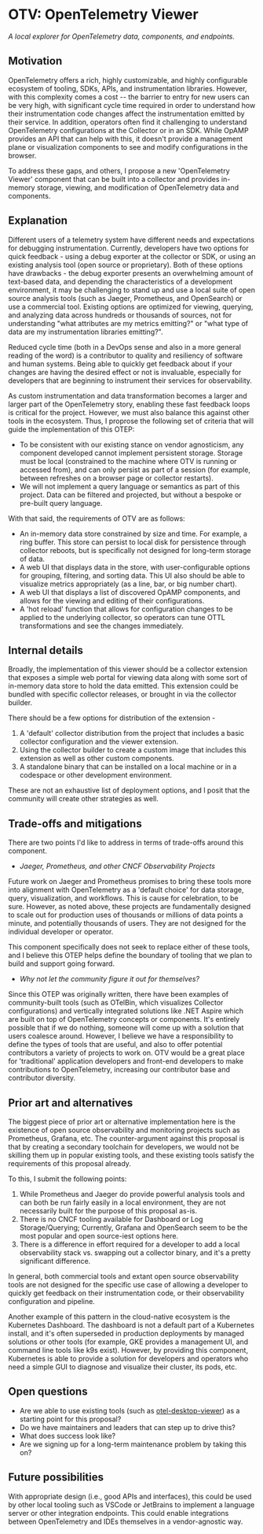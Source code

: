 # OTV: OpenTelemetry Viewer

_A local explorer for OpenTelemetry data, components, and endpoints._

## Motivation

OpenTelemetry offers a rich, highly customizable, and highly configurable
ecosystem of tooling, SDKs, APIs, and instrumentation libraries. However, with
this complexity comes a cost -- the barrier to entry for new users can be very
high, with significant cycle time required in order to understand how their
instrumentation code changes affect the instrumentation emitted by their
service. In addition, operators often find it challenging to understand
OpenTelemetry configurations at the Collector or in an SDK. While OpAMP provides
an API that can help with this, it doesn't provide a management plane or
visualization components to see and modify configurations in the browser.

To address these gaps, and others, I propose a new 'OpenTelemetry Viewer'
component that can be built into a collector and provides in-memory storage,
viewing, and modification of OpenTelemetry data and components.

## Explanation

Different users of a telemetry system have different needs and expectations for
debugging instrumentation. Currently, developers have two options for
quick feedback - using a debug exporter at the collector or SDK, or using an
existing analysis tool (open source or proprietary). Both of these options have
drawbacks - the debug exporter presents an overwhelming amount of text-based
data, and depending the characteristics of a development environment, it may be
challenging to stand up and use a local suite of open source analysis tools
(such as Jaeger, Prometheus, and OpenSearch) or use a commercial tool. Existing
options are optimized for viewing, querying, and analyzing data across hundreds
or thousands of sources, not for understanding "what attributes are my metrics
emitting?" or "what type of data are my instrumentation libraries emitting?".

Reduced cycle time (both in a DevOps sense and also in a more general reading of
the word) is a contributor to quality and resiliency of software and human
systems. Being able to quickly get feedback about if your changes are having the
desired effect or not is invaluable, especially for developers that are
beginning to instrument their services for observability.

As custom instrumentation and data transformation becomes a larger and larger
part of the OpenTelemetry story, enabling these fast feedback loops is critical
for the project. However, we must also balance this against other tools in the
ecosystem. Thus, I proprose the following set of criteria that will guide the
implementation of this OTEP:

- To be consistent with our existing stance on vendor agnosticism, any component
  developed cannot implement persistent storage. Storage must be local
  (constrained to the machine where OTV is running or accessed from), and can
  only persist as part of a session (for example, between refreshes on a browser
  page or collector restarts).
- We will not implement a query language or semantics as part of this project.
  Data can be filtered and projected, but without a bespoke or pre-built query
  language.

With that said, the requirements of OTV are as follows:

- An in-memory data store constrained by size and time. For example, a ring
  buffer. This store can persist to local disk for persistence through collector
  reboots, but is specifically not designed for long-term storage of data.
- A web UI that displays data in the store, with user-configurable options for
  grouping, filtering, and sorting data. This UI also should be able to
  visualize metrics appropriately (as a line, bar, or big number chart).
- A web UI that displays a list of discovered OpAMP components, and allows for
  the viewing and editing of their configurations.
- A 'hot reload' function that allows for configuration changes to be applied to
  the underlying collector, so operators can tune OTTL transformations and see
  the changes immediately.

## Internal details

Broadly, the implementation of this viewer should be a collector extension that
exposes a simple web portal for viewing data along with some sort of in-memory data store
to hold the data emitted. This extension could be bundled with specific
collector releases, or brought in via the collector builder.

There should be a few options for distribution of the extension -

1. A 'default' collector distribution from the project that includes a basic
   collector configuration and the viewer extension.
2. Using the collector builder to create a custom image that includes this
   extension as well as other custom components.
3. A standalone binary that can be installed on a local machine or in a
   codespace or other development environment.

These are not an exhaustive list of deployment options, and I posit that the
community will create other strategies as well.

## Trade-offs and mitigations

There are two points I'd like to address in terms of trade-offs around this
component.

- _Jaeger, Prometheus, and other CNCF Observability Projects_

Future work on Jaeger and Prometheus promises to bring these tools more into
alignment with OpenTelemetry as a 'default choice' for data storage, query,
visualization, and workflows. This is cause for celebration, to be sure.
However, as noted above, these projects are fundamentally designed to scale out
for production uses of thousands or millions of data points a minute, and
potentially thousands of users. They are not designed for the individual
developer or operator.

This component specifically does not seek to replace either of these tools, and
I believe this OTEP helps define the boundary of tooling that we plan to build
and support going forward.

- _Why not let the community figure it out for themselves?_

Since this OTEP was originally written, there have been examples of
community-built tools (such as OTelBin, which visualizes Collector
configurations) and vertically integrated solutions like .NET Aspire which are
built on top of OpenTelemetry concepts or components. It's entirely possible
that if we do nothing, someone will come up with a solution that users coalesce
around. However, I believe we have a responsibility to define the types of tools
that are useful, and also to offer potential contributors a variety of projects
to work on. OTV would be a great place for 'traditional' application developers
and front-end developers to make contributions to OpenTelemetry, increasing our
contributor base and contributor diversity.

## Prior art and alternatives

The biggest piece of prior art or alternative implementation here is the
existence of open source observability and monitoring projects such as
Prometheus, Grafana, etc. The counter-argument against this proposal is that by
creating a secondary toolchain for developers, we would not be skilling them up
in popular existing tools, and these existing tools satisfy the requirements of
this proposal already.

To this, I submit the following points:

1. While Prometheus and Jaeger do provide powerful analysis tools and can both
   be run fairly easily in a local environment, they are not necessarily built
   for the purpose of this proposal as-is.
2. There is no CNCF tooling available for Dashboard or Log Storage/Querying;
   Currently, Grafana and OpenSearch seem to be the most popular and open
   source-iest options here.
3. There is a difference in effort required for a developer to add a local
   observability stack vs. swapping out a collector binary, and it's a pretty
   significant difference.

In general, both commercial tools and extant open source observability tools are
not designed for the specific use case of allowing a developer to quickly get
feedback on their instrumentation code, or their observability configuration and
pipeline.

Another example of this pattern in the cloud-native ecosystem is the Kubernetes
Dashboard. The dashboard is not a default part of a Kubernetes install, and it's
often superseded in production deployments by managed solutions or other tools
(for example, GKE provides a management UI, and command line tools like k9s
exist). However, by providing this component, Kubernetes is able to provide a
solution for developers and operators who need a simple GUI to diagnose and
visualize their cluster, its pods, etc.

## Open questions

- Are we able to use existing tools (such as
  [otel-desktop-viewer](https://github.com/open-telemetry/community/issues/1515))
  as a starting point for this proposal?
- Do we have maintainers and leaders that can step up to drive this?
- What does success look like?
- Are we signing up for a long-term maintenance problem by taking this on?

## Future possibilities

With appropriate design (i.e., good APIs and interfaces), this could be used by
other local tooling such as VSCode or JetBrains to implement a language server
or other integration endpoints. This could enable integrations between
OpenTelemetry and IDEs themselves in a vendor-agnostic way.
